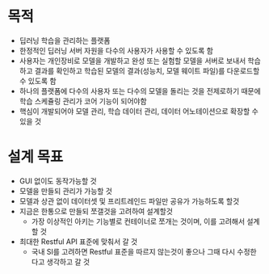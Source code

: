 # **목적**

- 딥러닝 학습을 관리하는 플랫폼
- 한정적인 딥러닝 서버 자원을 다수의 사용자가 사용할 수 있도록 함
- 사용자는 개인장비로 모델을 개발하고 완성 또는 실험할 모델을 서버로 보내서 학습하고 결과를 확인하고 학습된 모델의 결과(성능치, 모델 웨이트 파일)를 다운로드할 수 있도록 함
- 하나의 플랫폼에 다수의 사용자 또는 다수의 모델을 돌리는 것을 전제로하기 때문에 학습 스케쥴링 관리가 코어 기능이 되어야함
- 핵심이 개발되어야 모델 관리, 학습 데이터 관리, 데이터 어노테이션으로 확장할 수 있을 것

# **설계 목표**

- GUI 없이도 동작가능할 것
- 모델을 만들되 관리가 가능할 것
- 모델과 상관 없이 데이터셋 및 프리트레인드 파일만 공유가 가능하도록 할것
- 지금은 한통으로 만들되 쪼갤것을 고려하여 설계할것
    - 가장 이상적인 아키는 기능별로 컨테이너로 쪼개는 것이며, 이를 고려해서 설계할 것
- 최대한 Restful API 표준에 맞춰서 갈 것
    - 국내 SI를 고려하면 Restful 표준을 따르지 않는것이 좋으나 그때 다시 수정한다고 생각하고 갈 것